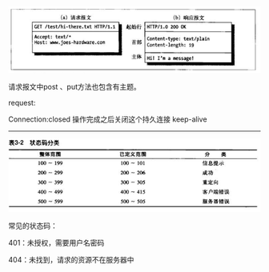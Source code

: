 ![](/assets/报文.PNG)

请求报文中post 、put方法也包含有主题。

request:

Connection:closed 操作完成之后关闭这个持久连接
keep-alive

---

![](/assets/响应状态码.PNG)

常见的状态码：

401：未授权，需要用户名密码

404：未找到，请求的资源不在服务器中


